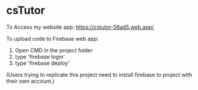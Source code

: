 # csTutor

To Access my website app: https://cstutor-56ad5.web.app/

To upload code to Firebase web app:
1) Open CMD in the project folder
2) type 'firebase login'
3) type 'firebase deploy'

(Users trying to replicate this project need to install firebase to project with their own account.)